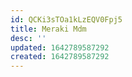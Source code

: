 ```yaml
---
id: QCKi3sTOa1kLzEQV0Fpj5
title: Meraki Mdm
desc: ''
updated: 1642789587292
created: 1642789587292
---
```





